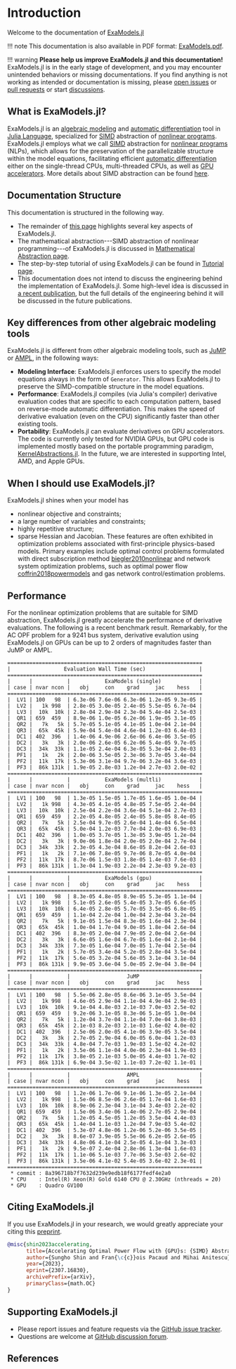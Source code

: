 # Introduction

Welcome to the documentation of [ExaModels.jl](https://github.com/sshin23/ExaModels.jl)

!!! note
    This documentation is also available in PDF format: [ExaModels.pdf](ExaModels.pdf).

!!! warning
	**Please help us improve ExaModels.jl and this documentation!** ExaModels.jl is in the early stage of development, and you may encounter unintended behaviors or missing documentations. If you find anything is not working as intended or documentation is missing, please [open issues](https://github.com/sshin/ExaModels.jl/issues) or [pull requests](https://github.com/sshin/ExaModels.jl/pulls) or start [discussions](https://github.com/sshin/ExaModels.jl/discussions). 

## What is ExaModels.jl?
ExaModels.jl is an [algebraic modeling](https://en.wikipedia.org/wiki/Algebraic_modeling_language) and [automatic differentiation](https://en.wikipedia.org/wiki/Automatic_differentiation) tool in [Julia Language](https://julialang.org/), specialized for [SIMD](https://en.wikipedia.org/wiki/Single_instruction,_multiple_data) abstraction of [nonlinear programs](https://en.wikipedia.org/wiki/Nonlinear_programming). ExaModels.jl employs what we call [SIMD](https://en.wikipedia.org/wiki/Single_instruction,_multiple_data) abstraction for [nonlinear programs](https://en.wikipedia.org/wiki/Nonlinear_programming) (NLPs), which allows for the preservation of the parallelizable structure within the model equations, facilitating efficient [automatic differentiation](https://en.wikipedia.org/wiki/Automatic_differentiation) either on the single-thread CPUs, multi-threaded CPUs, as well as [GPU accelerators](https://en.wikipedia.org/wiki/Graphics_processing_unit). More details about SIMD abstraction can be found [here](/simd).

## Documentation Structure
This documentation is structured in the following way.
- The remainder of [this page](.) highlights several key aspects of ExaModels.jl.
- The mathematical abstraction---SIMD abstraction of nonlinear programming---of ExaModels.jl is discussed in [Mathematical Abstraction page](./simd).
- The step-by-step tutorial of using ExaModels.jl can be found in [Tutorial page](./guide).
- This documentation does not intend to discuss the engineering behind the implementation of ExaModels.jl. Some high-level idea is discussed in [a recent publication](https://arxiv.org/abs/2307.16830), but the full details of the engineering behind it will be discussed in the future publications.

## Key differences from other algebraic modeling tools
ExaModels.jl is different from other algebraic modeling tools, such as [JuMP](https://github.com/jump-dev/JuMP.jl) or [AMPL](https://ampl.com/), in the following ways:
- **Modeling Interface**: ExaModels.jl enforces users to specify the model equations always in the form of `Generator`. This allows ExaModels.jl to preserve the SIMD-compatible structure in the model equations.
- **Performance**: ExaModels.jl compiles (via Julia's compiler) derivative evaluation codes that are specific to each computation pattern, based on reverse-mode automatic differentiation. This makes the speed of derivative evaluation (even on the CPU) significantly faster than other existing tools.
- **Portability**: ExaModels.jl can evaluate derivatives on GPU accelerators. The code is currently only tested for NVIDIA GPUs, but GPU code is implemented mostly based on the portable programming paradigm, [KernelAbstractions.jl](https://github.com/JuliaGPU/KernelAbstractions.jl). In the future, we are interested in supporting Intel, AMD, and Apple GPUs.

## When I should use ExaModels.jl?
ExaModels.jl shines when your model has
- nonlinear objective and constraints;
- a large number of variables and constraints;
- highly repetitive structure;
- sparse Hessian and Jacobian.
These features are often exhibited in optimization problems associated with first-principle physics-based models. Primary examples include optimal control problems formulated with direct subscription method [biegler2010nonlinear](@cite) and network system optimization problems, such as optimal power flow [coffrin2018powermodels](@cite) and gas network control/estimation problems.


## Performance
For the nonlinear optimization problems that are suitable for SIMD abstraction, ExaModels.jl greatly accelerate the performance of derivative evaluations. The following is a recent benchmark result. Remarkably, for the AC OPF problem for a 9241 bus system, derivative evalution using ExaModels.jl on GPUs can be up to 2 orders of magnitudes faster than JuMP or AMPL.
```
==============================================================
|                 Evaluation Wall Time (sec)                 |
==============================================================
|      |           |           ExaModels (single)            |
| case | nvar ncon |   obj     con    grad     jac    hess   |
==============================================================
|  LV1 | 100   98  | 6.3e-06 7.6e-06 6.3e-06 1.2e-05 9.3e-05 |
|  LV2 |   1k 998  | 2.8e-05 3.0e-05 2.4e-05 5.5e-05 6.7e-04 |
|  LV3 |  10k  10k | 2.8e-04 2.9e-04 2.3e-04 5.4e-04 2.5e-03 |
|  QR1 | 659  459  | 8.9e-06 1.0e-05 6.2e-06 1.9e-05 3.1e-05 |
|  QR2 |   7k   5k | 5.7e-05 5.1e-05 4.1e-05 1.0e-04 2.1e-04 |
|  QR3 |  65k  45k | 5.9e-04 5.4e-04 4.6e-04 1.2e-03 6.4e-03 |
|  DC1 | 402  396  | 1.4e-06 4.9e-06 2.6e-06 6.4e-06 3.5e-05 |
|  DC2 |   3k   3k | 2.0e-06 2.6e-05 6.2e-06 5.4e-05 9.7e-05 |
|  DC3 |  34k  33k | 1.1e-05 2.4e-04 6.3e-05 5.3e-04 2.0e-03 |
|  PF1 |   1k   2k | 2.0e-06 3.5e-05 2.3e-06 3.7e-05 3.4e-04 |
|  PF2 |  11k  17k | 5.3e-06 3.1e-04 9.7e-06 3.2e-04 3.6e-03 |
|  PF3 |  86k 131k | 1.9e-05 2.8e-03 1.2e-04 2.7e-03 2.0e-02 |
==============================================================
|      |           |           ExaModels (multli)            |
| case | nvar ncon |   obj     con    grad     jac    hess   |
==============================================================
|  LV1 | 100   98  | 1.3e-05 1.5e-05 1.7e-05 1.6e-05 1.0e-04 |
|  LV2 |   1k 998  | 4.3e-05 4.1e-05 4.8e-05 7.5e-05 2.4e-04 |
|  LV3 |  10k  10k | 2.5e-04 2.2e-04 3.6e-04 5.1e-04 2.7e-03 |
|  QR1 | 659  459  | 2.2e-05 4.8e-05 2.4e-05 5.8e-05 8.4e-05 |
|  QR2 |   7k   5k | 2.5e-04 9.7e-05 2.6e-04 1.4e-04 6.5e-04 |
|  QR3 |  65k  45k | 5.0e-04 1.2e-03 7.7e-04 2.0e-03 6.9e-03 |
|  DC1 | 402  396  | 1.0e-05 3.7e-05 1.3e-05 3.9e-05 1.2e-04 |
|  DC2 |   3k   3k | 9.0e-06 1.8e-04 2.0e-05 2.0e-04 2.7e-04 |
|  DC3 |  34k  33k | 2.3e-05 4.3e-04 8.6e-05 8.2e-04 2.6e-03 |
|  PF1 |   1k   2k | 7.1e-06 7.8e-05 9.7e-06 8.7e-05 4.0e-04 |
|  PF2 |  11k  17k | 8.7e-06 1.5e-03 1.8e-05 1.4e-03 7.6e-03 |
|  PF3 |  86k 131k | 1.3e-04 1.9e-03 2.2e-04 2.3e-03 9.2e-03 |
==============================================================
|      |           |           ExaModels (gpu)               |
| case | nvar ncon |   obj     con    grad     jac    hess   |
==============================================================
|  LV1 | 100   98  | 8.3e-05 4.8e-05 8.9e-05 5.3e-05 1.1e-04 |
|  LV2 |   1k 998  | 5.1e-05 2.6e-05 5.4e-05 3.7e-05 6.6e-05 |
|  LV3 |  10k  10k | 6.4e-05 2.8e-05 5.7e-05 3.5e-05 6.8e-05 |
|  QR1 | 659  459  | 1.1e-04 2.2e-04 1.0e-04 2.3e-04 3.2e-04 |
|  QR2 |   7k   5k | 9.1e-05 1.5e-04 8.3e-05 1.6e-04 2.3e-04 |
|  QR3 |  65k  45k | 1.0e-04 1.7e-04 9.0e-05 1.8e-04 2.6e-04 |
|  DC1 | 402  396  | 8.3e-05 2.0e-04 7.9e-05 2.0e-04 2.6e-04 |
|  DC2 |   3k   3k | 6.6e-05 1.6e-04 6.7e-05 1.6e-04 2.1e-04 |
|  DC3 |  34k  33k | 7.3e-05 1.6e-04 7.0e-05 1.7e-04 2.5e-04 |
|  PF1 |   1k   2k | 5.7e-05 3.4e-04 5.2e-05 2.8e-04 3.5e-04 |
|  PF2 |  11k  17k | 5.6e-05 3.2e-04 5.6e-05 3.1e-04 3.1e-04 |
|  PF3 |  86k 131k | 9.9e-05 3.6e-04 5.0e-05 2.9e-04 3.8e-04 |
==============================================================
|      |           |                  JuMP                   |
| case | nvar ncon |   obj     con    grad     jac    hess   |
==============================================================
|  LV1 | 100   98  | 5.5e-06 2.8e-05 8.6e-06 3.1e-05 3.5e-04 |
|  LV2 |   1k 998  | 4.6e-05 2.9e-04 1.1e-04 4.9e-04 2.9e-03 |
|  LV3 |  10k  10k | 9.1e-04 4.8e-03 2.1e-03 7.0e-03 2.5e-02 |
|  QR1 | 659  459  | 9.2e-06 3.1e-05 8.3e-06 5.1e-05 1.0e-04 |
|  QR2 |   7k   5k | 1.2e-04 3.7e-04 1.1e-04 7.0e-04 3.8e-03 |
|  QR3 |  65k  45k | 2.1e-03 8.2e-03 2.1e-03 1.6e-02 4.0e-02 |
|  DC1 | 402  396  | 2.5e-06 2.0e-05 4.1e-06 3.9e-05 3.5e-04 |
|  DC2 |   3k   3k | 2.7e-05 2.9e-04 6.0e-05 6.0e-04 1.2e-03 |
|  DC3 |  34k  33k | 4.8e-04 7.7e-03 1.9e-03 1.5e-02 4.2e-02 |
|  PF1 |   1k   2k | 3.5e-06 1.1e-04 4.0e-06 2.3e-04 1.9e-03 |
|  PF2 |  11k  17k | 3.8e-05 2.1e-03 5.0e-05 4.4e-03 1.7e-02 |
|  PF3 |  86k 131k | 6.9e-04 3.5e-02 1.1e-03 7.2e-02 1.1e-01 | 
==============================================================
|      |           |                  AMPL                   |
| case | nvar ncon |   obj     con    grad     jac    hess   |
==============================================================
|  LV1 | 100   98  | 1.2e-06 1.7e-06 9.1e-06 1.3e-05 2.1e-04 |
|  LV2 |   1k 998  | 1.5e-06 8.5e-06 2.6e-05 1.7e-04 1.6e-03 |
|  LV3 |  10k  10k | 8.9e-06 2.3e-04 3.1e-04 3.4e-03 2.2e-02 |
|  QR1 | 659  459  | 1.5e-06 3.4e-06 1.4e-06 2.7e-05 2.9e-04 |
|  QR2 |   7k   5k | 1.2e-05 4.5e-05 1.2e-05 3.5e-04 4.4e-03 |
|  QR3 |  65k  45k | 1.4e-04 1.1e-03 1.2e-04 7.9e-03 5.4e-02 |
|  DC1 | 402  396  | 5.3e-07 4.8e-06 1.2e-06 5.2e-06 3.5e-05 |
|  DC2 |   3k   3k | 8.6e-07 3.9e-05 5.5e-06 6.2e-05 2.6e-05 |
|  DC3 |  34k  33k | 4.8e-06 4.1e-04 2.5e-05 4.1e-04 3.3e-03 |
|  PF1 |   1k   2k | 9.5e-07 2.4e-04 2.8e-06 1.3e-04 1.6e-03 |
|  PF2 |  11k  17k | 1.1e-06 5.1e-03 7.7e-06 3.5e-03 2.6e-02 |
|  PF3 |  86k 131k | 3.5e-06 4.1e-02 5.4e-05 3.6e-02 2.3e-01 |
==============================================================
 * commit : 8a396718b7f7632d239e9edb18f6177fedf4e2a0
 * CPU    : Intel(R) Xeon(R) Gold 6140 CPU @ 2.30GHz (nthreads = 20)
 * GPU    : Quadro GV100
```

## Citing ExaModels.jl
If you use ExaModels.jl in your research, we would greatly appreciate your citing this [preprint](https://arxiv.org/abs/2307.16830).
```bibtex
@misc{shin2023accelerating,
      title={Accelerating Optimal Power Flow with {GPU}s: {SIMD} Abstraction of Nonlinear Programs and Condensed-Space Interior-Point Methods}, 
      author={Sungho Shin and Fran{\c{c}}ois Pacaud and Mihai Anitescu},
      year={2023},
      eprint={2307.16830},
      archivePrefix={arXiv},
      primaryClass={math.OC}
}
```

## Supporting ExaModels.jl
- Please report issues and feature requests via the [GitHub issue tracker](https://github.com/sshin/ExaModels.jl/issues).
- Questions are welcome at [GitHub discussion forum](https://github.com/sshin23/ExaModels.jl/discussions).

## References

```@bibliography
```
